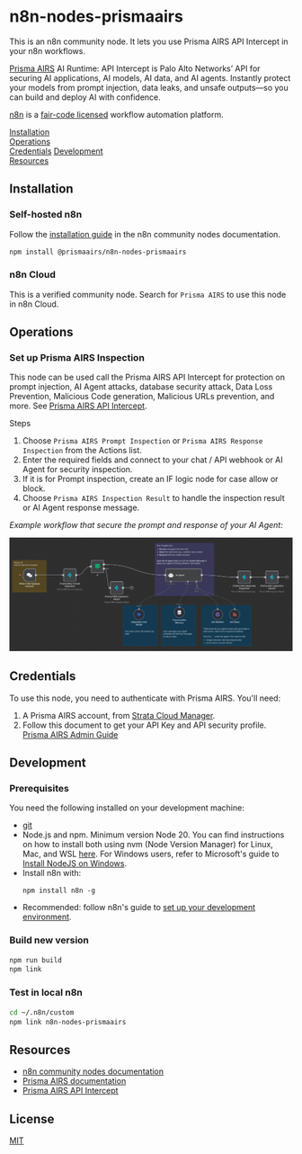 # n8n-nodes-prismaairs

This is an n8n community node. It lets you use Prisma AIRS API Intercept in your n8n workflows.

[Prisma AIRS](https://pan.dev/airs/) AI Runtime: API Intercept is Palo Alto Networks’ API for securing AI applications, AI models, AI data, and AI agents. Instantly protect your models from prompt injection, data leaks, and unsafe outputs—so you can build and deploy AI with confidence.

[n8n](https://n8n.io/) is a [fair-code licensed](https://docs.n8n.io/reference/license/) workflow automation platform.

[Installation](#installation)  
[Operations](#operations)  
[Credentials](#credentials)
[Development](#development)  
[Resources](#resources)

## Installation

### Self-hosted n8n

Follow the [installation guide](https://docs.n8n.io/integrations/community-nodes/installation/) in the n8n community nodes documentation.

```bash
npm install @prismaairs/n8n-nodes-prismaairs
```

### n8n Cloud

This is a verified community node. Search for `Prisma AIRS` to use this node in n8n Cloud.

## Operations

### Set up Prisma AIRS Inspection

This node can be used call the Prisma AIRS API Intercept for protection on prompt injection, AI Agent attacks, database security attack, Data Loss Prevention, Malicious Code generation, Malicious URLs prevention, and more. See [Prisma AIRS API Intercept](https://pan.dev/airs/).

Steps

1. Choose `Prisma AIRS Prompt Inspection` or `Prisma AIRS Response Inspection` from the Actions list.
2. Enter the required fields and connect to your chat / API webhook or AI Agent for security inspection.
3. If it is for Prompt inspection, create an IF logic node for case allow or block.
4. Choose `Prisma AIRS Inspection Result` to handle the inspection result or AI Agent response message.

_Example workflow that secure the prompt and response of your AI Agent:_

![n8n-changelog](https://github.com/matthew20103/n8n-nodes-prismaairs/blob/741c563d882af6f4b76f7ea78c02cbb81dd0ace5/Prisma%20AIRS%20n8n%20Sample.png)

## Credentials

To use this node, you need to authenticate with Prisma AIRS. You'll need:

1. A Prisma AIRS account, from [Strata Cloud Manager](https://stratacloudmanager.paloaltonetworks.com/).
2. Follow this document to get your API Key and API security profile. [Prisma AIRS Admin Guide](https://docs.paloaltonetworks.com/ai-runtime-security/administration/prevent-network-security-threats/airs-apirs-manage-api-keys-profile-apps)

## Development

### Prerequisites

You need the following installed on your development machine:

- [git](https://git-scm.com/downloads)
- Node.js and npm. Minimum version Node 20. You can find instructions on how to install both using nvm (Node Version Manager) for Linux, Mac, and WSL [here](https://github.com/nvm-sh/nvm). For Windows users, refer to Microsoft's guide to [Install NodeJS on Windows](https://docs.microsoft.com/en-us/windows/dev-environment/javascript/nodejs-on-windows).
- Install n8n with:
  ```
  npm install n8n -g
  ```
- Recommended: follow n8n's guide to [set up your development environment](https://docs.n8n.io/integrations/creating-nodes/build/node-development-environment/).

### Build new version

```bash
npm run build
npm link
```

### Test in local n8n

```bash
cd ~/.n8n/custom
npm link n8n-nodes-prismaairs
```

## Resources

- [n8n community nodes documentation](https://docs.n8n.io/integrations/#community-nodes)
- [Prisma AIRS documentation](https://pan.dev/airs/)
- [Prisma AIRS API Intercept](https://pan.dev/prisma-airs/scan/api/)

## License

[MIT](https://github.com/langfuse/n8n-nodes-langfuse/blob/master/LICENSE.md)

